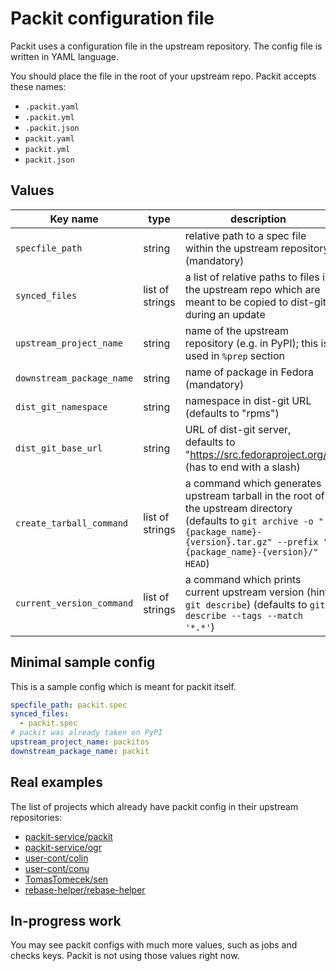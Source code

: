 # Packit configuration file

Packit uses a configuration file in the upstream repository. The config file is written in YAML language.

You should place the file in the root of your upstream repo. Packit accepts these names:
* `.packit.yaml`
* `.packit.yml`
* `.packit.json`
* `packit.yaml`
* `packit.yml`
* `packit.json`


## Values

 Key name                  | type            | description
---------------------------|-----------------|----------------------------------------------------------------------
 `specfile_path`           | string          | relative path to a spec file within the upstream repository (mandatory)
 `synced_files`            | list of strings | a list of relative paths to files in the upstream repo which are meant to be copied to dist-git during an update
 `upstream_project_name`   | string          | name of the upstream repository (e.g. in PyPI); this is used in `%prep` section
 `downstream_package_name` | string          | name of package in Fedora (mandatory)
 `dist_git_namespace`      | string          | namespace in dist-git URL (defaults to "rpms")
 `dist_git_base_url`       | string          | URL of dist-git server, defaults to "https://src.fedoraproject.org/" (has to end with a slash)
 `create_tarball_command`  | list of strings | a command which generates upstream tarball in the root of the upstream directory (defaults to `git archive -o "{package_name}-{version}.tar.gz" --prefix "{package_name}-{version}/" HEAD`)
 `current_version_command` | list of strings | a command which prints current upstream version (hint: `git describe`) (defaults to `git describe --tags --match '*.*'`)


## Minimal sample config

This is a sample config which is meant for packit itself.

```yaml
specfile_path: packit.spec
synced_files:
  - packit.spec
# packit was already taken on PyPI
upstream_project_name: packitos
downstream_package_name: packit
```

## Real examples

The list of projects which already have packit config in their upstream repositories:
* [packit-service/packit](https://github.com/packit-service/packit/blob/master/.packit.yaml)
* [packit-service/ogr](https://github.com/packit-service/ogr/blob/master/.packit.yaml)
* [user-cont/colin](https://github.com/user-cont/colin/blob/master/.packit.yaml)
* [user-cont/conu](https://github.com/user-cont/conu/blob/master/.packit.yaml)
* [TomasTomecek/sen](https://github.com/TomasTomecek/sen/blob/master/.packit.yaml)
* [rebase-helper/rebase-helper](https://github.com/rebase-helper/rebase-helper/blob/master/.packit.yaml)


## In-progress work

You may see packit configs with much more values, such as jobs and checks
keys. Packit is not using those values right now.
